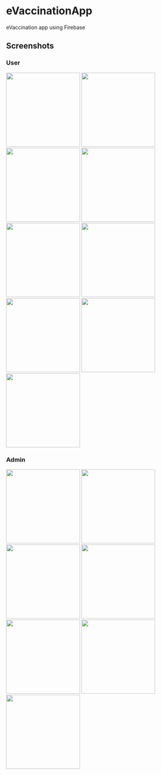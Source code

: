 # eVaccinationApp
eVaccination app using Firebase
## Screenshots
### User
<p float="left">
<img src="images/image1.jpeg" width=200>
<img src="images/image2.jpeg" width=200>
<img src="images/image3.jpeg" width=200>
<img src="images/image4.jpeg" width=200>
<img src="images/image5.jpeg" width=200>
<img src="images/image6.jpeg" width=200>
<img src="images/image7.jpeg" width=200>
<img src="images/image8.jpeg" width=200>
<img src="images/image9.jpeg" width=200>

### Admin
<p float="left">
<img src="images/image10.jpeg" width=200>
<img src="images/image11.jpeg" width=200>
<img src="images/image12.jpeg" width=200>
<img src="images/image13.jpeg" width=200>
<img src="images/image14.jpeg" width=200>
<img src="images/image15.jpeg" width=200>
<img src="images/image16.jpeg" width=200>
